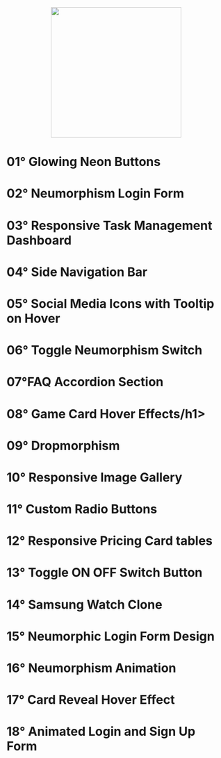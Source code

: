 <div align="center">
  <img src="https://user-images.githubusercontent.com/67304453/147499611-0facc17f-37d0-4d92-8531-93008967ce11.png" width="300" >
</div>

<h1>01° Glowing Neon Buttons</h1>

<h1>02° Neumorphism Login Form</h1>

<h1>03° Responsive Task Management Dashboard</h1>

<h1>04° Side Navigation Bar</h1>

<h1>05° Social Media Icons with Tooltip on Hover</h1>

<h1>06° Toggle Neumorphism Switch</h1>

<h1>07°FAQ Accordion Section</h1>

<h1>08° Game Card Hover Effects/h1>

<h1>09° Dropmorphism</h1>

<h1>10° Responsive Image Gallery</h1>

<h1>11° Custom Radio Buttons</h1>
 
<h1> 12° Responsive Pricing Card tables</h1>
  
<h1> 13° Toggle ON OFF Switch Button</h1> 

<h1> 14° Samsung Watch Clone</h1> 
  
<h1> 15° Neumorphic Login Form Design</h1>
 
<h1> 16° Neumorphism Animation</h1>  
  
<h1> 17° Card Reveal Hover Effect</h1>  
  
<h1> 18° Animated Login and Sign Up Form</h1>  
